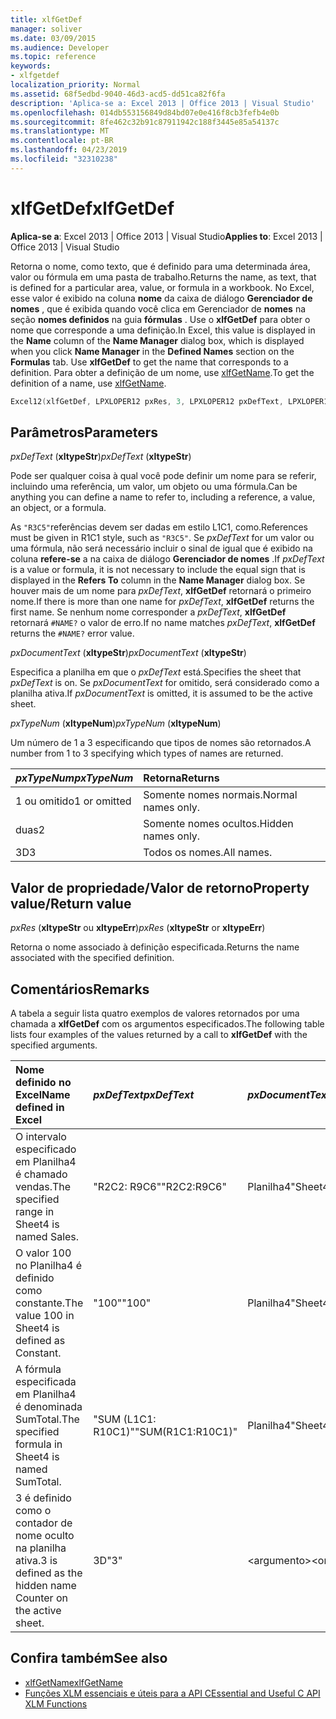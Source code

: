 ```yaml
---
title: xlfGetDef
manager: soliver
ms.date: 03/09/2015
ms.audience: Developer
ms.topic: reference
keywords:
- xlfgetdef
localization_priority: Normal
ms.assetid: 68f5edbd-9040-46d3-acd5-dd51ca82f6fa
description: 'Aplica-se a: Excel 2013 | Office 2013 | Visual Studio'
ms.openlocfilehash: 014db553156849d84bd07e0e416f8cb3fefb4e0b
ms.sourcegitcommit: 8fe462c32b91c87911942c188f3445e85a54137c
ms.translationtype: MT
ms.contentlocale: pt-BR
ms.lasthandoff: 04/23/2019
ms.locfileid: "32310238"
---
```

# <a name="xlfgetdef"></a><span data-ttu-id="31da6-104">xlfGetDef</span><span class="sxs-lookup"><span data-stu-id="31da6-104">xlfGetDef</span></span>

<span data-ttu-id="31da6-105">**Aplica-se a**: Excel 2013 | Office 2013 | Visual Studio</span><span class="sxs-lookup"><span data-stu-id="31da6-105">**Applies to**: Excel 2013 | Office 2013 | Visual Studio</span></span> 
  
<span data-ttu-id="31da6-106">Retorna o nome, como texto, que é definido para uma determinada área, valor ou fórmula em uma pasta de trabalho.</span><span class="sxs-lookup"><span data-stu-id="31da6-106">Returns the name, as text, that is defined for a particular area, value, or formula in a workbook.</span></span> <span data-ttu-id="31da6-107">No Excel, esse valor é exibido na coluna **nome** da caixa de diálogo **Gerenciador de nomes** , que é exibida quando você clica em Gerenciador de **nomes** na seção **nomes definidos** na guia **fórmulas** . Use o **xlfGetDef** para obter o nome que corresponde a uma definição.</span><span class="sxs-lookup"><span data-stu-id="31da6-107">In Excel, this value is displayed in the **Name** column of the **Name Manager** dialog box, which is displayed when you click **Name Manager** in the **Defined Names** section on the **Formulas** tab. Use **xlfGetDef** to get the name that corresponds to a definition.</span></span> <span data-ttu-id="31da6-108">Para obter a definição de um nome, use [xlfGetName](xlfgetname.md).</span><span class="sxs-lookup"><span data-stu-id="31da6-108">To get the definition of a name, use [xlfGetName](xlfgetname.md).</span></span>
  
```cpp
Excel12(xlfGetDef, LPXLOPER12 pxRes, 3, LPXLOPER12 pxDefText, LPXLOPER12 pxDocumentText, LPXLOPER12 pxTypeNum);
```

## <a name="parameters"></a><span data-ttu-id="31da6-109">Parâmetros</span><span class="sxs-lookup"><span data-stu-id="31da6-109">Parameters</span></span>

<span data-ttu-id="31da6-110">_pxDefText_ (**xltypeStr**)</span><span class="sxs-lookup"><span data-stu-id="31da6-110">_pxDefText_ (**xltypeStr**)</span></span>
  
<span data-ttu-id="31da6-111">Pode ser qualquer coisa à qual você pode definir um nome para se referir, incluindo uma referência, um valor, um objeto ou uma fórmula.</span><span class="sxs-lookup"><span data-stu-id="31da6-111">Can be anything you can define a name to refer to, including a reference, a value, an object, or a formula.</span></span>
  
<span data-ttu-id="31da6-112">As `"R3C5"`referências devem ser dadas em estilo L1C1, como.</span><span class="sxs-lookup"><span data-stu-id="31da6-112">References must be given in R1C1 style, such as  `"R3C5"`.</span></span> <span data-ttu-id="31da6-113">Se _pxDefText_ for um valor ou uma fórmula, não será necessário incluir o sinal de igual que é exibido na coluna **refere-se** a na caixa de diálogo **Gerenciador de nomes** .</span><span class="sxs-lookup"><span data-stu-id="31da6-113">If  _pxDefText_ is a value or formula, it is not necessary to include the equal sign that is displayed in the **Refers To** column in the **Name Manager** dialog box.</span></span> <span data-ttu-id="31da6-114">Se houver mais de um nome para _pxDefText_, **xlfGetDef** retornará o primeiro nome.</span><span class="sxs-lookup"><span data-stu-id="31da6-114">If there is more than one name for  _pxDefText_, **xlfGetDef** returns the first name.</span></span> <span data-ttu-id="31da6-115">Se nenhum nome corresponder a _pxDefText_, **xlfGetDef** retornará `#NAME?` o valor de erro.</span><span class="sxs-lookup"><span data-stu-id="31da6-115">If no name matches  _pxDefText_, **xlfGetDef** returns the  `#NAME?` error value.</span></span> 
  
<span data-ttu-id="31da6-116">_pxDocumentText_ (**xltypeStr**)</span><span class="sxs-lookup"><span data-stu-id="31da6-116">_pxDocumentText_ (**xltypeStr**)</span></span>
  
<span data-ttu-id="31da6-117">Especifica a planilha em que o _pxDefText_ está.</span><span class="sxs-lookup"><span data-stu-id="31da6-117">Specifies the sheet that  _pxDefText_ is on.</span></span> <span data-ttu-id="31da6-118">Se _pxDocumentText_ for omitido, será considerado como a planilha ativa.</span><span class="sxs-lookup"><span data-stu-id="31da6-118">If  _pxDocumentText_ is omitted, it is assumed to be the active sheet.</span></span> 
  
<span data-ttu-id="31da6-119">_pxTypeNum_ (**xltypeNum**)</span><span class="sxs-lookup"><span data-stu-id="31da6-119">_pxTypeNum_ (**xltypeNum**)</span></span>
  
<span data-ttu-id="31da6-120">Um número de 1 a 3 especificando que tipos de nomes são retornados.</span><span class="sxs-lookup"><span data-stu-id="31da6-120">A number from 1 to 3 specifying which types of names are returned.</span></span>
  
|<span data-ttu-id="31da6-121">**_pxTypeNum_**</span><span class="sxs-lookup"><span data-stu-id="31da6-121">**_pxTypeNum_**</span></span>|<span data-ttu-id="31da6-122">**Retorna**</span><span class="sxs-lookup"><span data-stu-id="31da6-122">**Returns**</span></span>|
|:-----|:-----|
|<span data-ttu-id="31da6-123">1 ou omitido</span><span class="sxs-lookup"><span data-stu-id="31da6-123">1 or omitted</span></span>  <br/> |<span data-ttu-id="31da6-124">Somente nomes normais.</span><span class="sxs-lookup"><span data-stu-id="31da6-124">Normal names only.</span></span>  <br/> |
|<span data-ttu-id="31da6-125">duas</span><span class="sxs-lookup"><span data-stu-id="31da6-125">2</span></span>  <br/> |<span data-ttu-id="31da6-126">Somente nomes ocultos.</span><span class="sxs-lookup"><span data-stu-id="31da6-126">Hidden names only.</span></span>  <br/> |
|<span data-ttu-id="31da6-127">3D</span><span class="sxs-lookup"><span data-stu-id="31da6-127">3</span></span>  <br/> |<span data-ttu-id="31da6-128">Todos os nomes.</span><span class="sxs-lookup"><span data-stu-id="31da6-128">All names.</span></span>  <br/> |
   
## <a name="property-valuereturn-value"></a><span data-ttu-id="31da6-129">Valor de propriedade/Valor de retorno</span><span class="sxs-lookup"><span data-stu-id="31da6-129">Property value/Return value</span></span>

 <span data-ttu-id="31da6-130">_pxRes_ (**xltypeStr** ou **xltypeErr**)</span><span class="sxs-lookup"><span data-stu-id="31da6-130">_pxRes_ (**xltypeStr** or **xltypeErr**)</span></span>
  
<span data-ttu-id="31da6-131">Retorna o nome associado à definição especificada.</span><span class="sxs-lookup"><span data-stu-id="31da6-131">Returns the name associated with the specified definition.</span></span>
  
## <a name="remarks"></a><span data-ttu-id="31da6-132">Comentários</span><span class="sxs-lookup"><span data-stu-id="31da6-132">Remarks</span></span>

<span data-ttu-id="31da6-133">A tabela a seguir lista quatro exemplos de valores retornados por uma chamada a **xlfGetDef** com os argumentos especificados.</span><span class="sxs-lookup"><span data-stu-id="31da6-133">The following table lists four examples of the values returned by a call to **xlfGetDef** with the specified arguments.</span></span> 
  
|<span data-ttu-id="31da6-134">**Nome definido no Excel**</span><span class="sxs-lookup"><span data-stu-id="31da6-134">**Name defined in Excel**</span></span>|<span data-ttu-id="31da6-135">**_pxDefText_**</span><span class="sxs-lookup"><span data-stu-id="31da6-135">**_pxDefText_**</span></span>|<span data-ttu-id="31da6-136">**_pxDocumentText_**</span><span class="sxs-lookup"><span data-stu-id="31da6-136">**_pxDocumentText_**</span></span>|<span data-ttu-id="31da6-137">**_pxTypeNum_**</span><span class="sxs-lookup"><span data-stu-id="31da6-137">**_pxTypeNum_**</span></span>|<span data-ttu-id="31da6-138">**Valor retornado**</span><span class="sxs-lookup"><span data-stu-id="31da6-138">**Value Returned**</span></span>|
|:-----|:-----|:-----|:-----|:-----|
|<span data-ttu-id="31da6-139">O intervalo especificado em Planilha4 é chamado vendas.</span><span class="sxs-lookup"><span data-stu-id="31da6-139">The specified range in Sheet4 is named Sales.</span></span>  <br/> |<span data-ttu-id="31da6-140">"R2C2: R9C6"</span><span class="sxs-lookup"><span data-stu-id="31da6-140">"R2C2:R9C6"</span></span>  <br/> |<span data-ttu-id="31da6-141">Planilha4</span><span class="sxs-lookup"><span data-stu-id="31da6-141">"Sheet4"</span></span>  <br/> |<span data-ttu-id="31da6-142">\<argumento\></span><span class="sxs-lookup"><span data-stu-id="31da6-142">\<omitted\></span></span>  <br/> |<span data-ttu-id="31da6-143">Vendas</span><span class="sxs-lookup"><span data-stu-id="31da6-143">"Sales"</span></span>  <br/> |
|<span data-ttu-id="31da6-144">O valor 100 no Planilha4 é definido como constante.</span><span class="sxs-lookup"><span data-stu-id="31da6-144">The value 100 in Sheet4 is defined as Constant.</span></span>  <br/> |<span data-ttu-id="31da6-145">"100"</span><span class="sxs-lookup"><span data-stu-id="31da6-145">"100"</span></span>  <br/> |<span data-ttu-id="31da6-146">Planilha4</span><span class="sxs-lookup"><span data-stu-id="31da6-146">"Sheet4"</span></span>  <br/> |<span data-ttu-id="31da6-147">\<argumento\></span><span class="sxs-lookup"><span data-stu-id="31da6-147">\<omitted\></span></span>  <br/> |<span data-ttu-id="31da6-148">Condição</span><span class="sxs-lookup"><span data-stu-id="31da6-148">"Constant"</span></span>  <br/> |
|<span data-ttu-id="31da6-149">A fórmula especificada em Planilha4 é denominada SumTotal.</span><span class="sxs-lookup"><span data-stu-id="31da6-149">The specified formula in Sheet4 is named SumTotal.</span></span>  <br/> |<span data-ttu-id="31da6-150">"SUM (L1C1: R10C1)"</span><span class="sxs-lookup"><span data-stu-id="31da6-150">"SUM(R1C1:R10C1)"</span></span>  <br/> |<span data-ttu-id="31da6-151">Planilha4</span><span class="sxs-lookup"><span data-stu-id="31da6-151">"Sheet4"</span></span>  <br/> |<span data-ttu-id="31da6-152">\<argumento\></span><span class="sxs-lookup"><span data-stu-id="31da6-152">\<omitted\></span></span>  <br/> |<span data-ttu-id="31da6-153">"SumTotal"</span><span class="sxs-lookup"><span data-stu-id="31da6-153">"SumTotal"</span></span>  <br/> |
|<span data-ttu-id="31da6-154">3 é definido como o contador de nome oculto na planilha ativa.</span><span class="sxs-lookup"><span data-stu-id="31da6-154">3 is defined as the hidden name Counter on the active sheet.</span></span>  <br/> |<span data-ttu-id="31da6-155">3D</span><span class="sxs-lookup"><span data-stu-id="31da6-155">"3"</span></span>  <br/> |<span data-ttu-id="31da6-156">\<argumento\></span><span class="sxs-lookup"><span data-stu-id="31da6-156">\<omitted\></span></span>  <br/> |<span data-ttu-id="31da6-157">duas</span><span class="sxs-lookup"><span data-stu-id="31da6-157">2</span></span>  <br/> |<span data-ttu-id="31da6-158">Enfrentar</span><span class="sxs-lookup"><span data-stu-id="31da6-158">"Counter"</span></span>  <br/> |
   
## <a name="see-also"></a><span data-ttu-id="31da6-159">Confira também</span><span class="sxs-lookup"><span data-stu-id="31da6-159">See also</span></span>

- [<span data-ttu-id="31da6-160">xlfGetName</span><span class="sxs-lookup"><span data-stu-id="31da6-160">xlfGetName</span></span>](xlfgetname.md)
- [<span data-ttu-id="31da6-161">Funções XLM essenciais e úteis para a API C</span><span class="sxs-lookup"><span data-stu-id="31da6-161">Essential and Useful C API XLM Functions</span></span>](essential-and-useful-c-api-xlm-functions.md)

